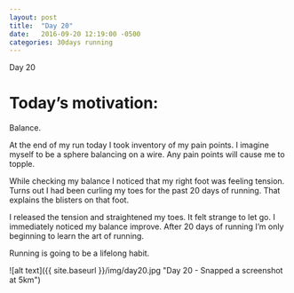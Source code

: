 ```yaml
---
layout: post
title:  "Day 20"
date:   2016-09-20 12:19:00 -0500
categories: 30days running
---
```

Day 20

# Today’s motivation:

Balance.

At the end of my run today I took inventory of my pain points. I imagine myself to be a sphere balancing on a wire. Any pain points will cause me to topple.

While checking my balance I noticed that my right foot was feeling tension. Turns out I had been curling my toes for the past 20 days of running. That explains the blisters on that foot.

I released the tension and straightened my toes. It felt strange to let go. I immediately noticed my balance improve. After 20 days of running I’m only beginning to learn the art of running. 

Running is going to be a lifelong habit. 

![alt text]({{ site.baseurl }}/img/day20.jpg "Day 20 - Snapped a screenshot at 5km")